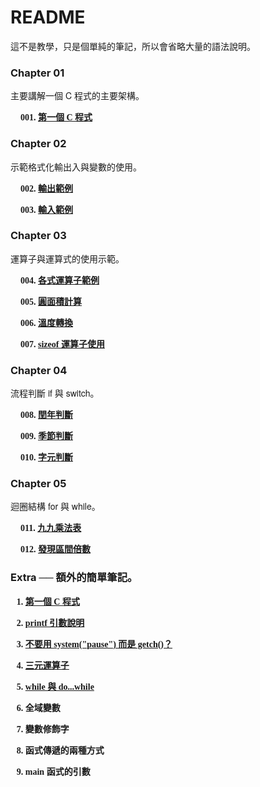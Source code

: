 ﻿<style type="text/css">

    p {
        padding-left: 16px;
        display: block;
        list-style-type: none;
        font-family: consolas;
        font-weight: bold; }

    li { 
        font-family: consolas;
        font-weight: bold; }
    
    ol > li > p { padding-left: 0px; }

    p.title { 
        padding-left: 0px;
        font-family: "Helvetica Neue", Helvetica, "Segoe UI", Arial, freesans,sans-serif; 
        font-weight: normal; }

</style>

<script type='text/javascript'>

    window.onload = function() {
      var links = document.links;
      for (var i = 0, linksLength = links.length; i < linksLength; i++) {
        if (links[i].hostname != window.location.hostname) {
          links[i].target = '_blank';
        }
      }
    }

</script>

# README

<p class="title">這不是教學，只是個單純的筆記，所以會省略大量的語法說明。</p>

### Chapter 01

<p class="title">主要講解一個 C 程式的主要架構。</p>

001\. [第一個 C 程式](https://github.com/TakeOver5/C/blob/master/demo/Chapter-01/001.HelloWorld/HelloWorld.cpp)

### Chapter 02

<p class="title">示範格式化輸出入與變數的使用。</p>

002\. [輸出範例](https://github.com/TakeOver5/C/blob/master/demo/Chapter-02/002.PrintVar/PrintVar.cpp)

003\. [輸入範例](https://github.com/TakeOver5/C/blob/master/demo/Chapter-02/003.ScanVar/ScanVar.cpp)  

### Chapter 03

<p class="title">運算子與運算式的使用示範。</p>

004\. [各式運算子範例](https://github.com/TakeOver5/C/blob/master/demo/Chapter-03/004.BaseOperation/BaseOperation.cpp)

005\. [圓面積計算](https://github.com/TakeOver5/C/blob/master/demo/Chapter-03/005.CircularArea/CircularArea.cpp)

006\. [溫度轉換](https://github.com/TakeOver5/C/blob/master/demo/Chapter-03/006.TemperatureConversion/TemperatureConversion.cpp)

007\. [sizeof 運算子使用](https://github.com/TakeOver5/C/blob/master/demo/Chapter-03/007.Sizeof/Sizeof.cpp)

### Chapter 04

<p class="title">流程判斷 if 與 switch。</p>

008\. [閏年判斷](https://github.com/TakeOver5/C/blob/master/demo/Chapter-04/008.LeapYearJudgment/LeapYearJudgment.cpp)

009\. [季節判斷](https://github.com/TakeOver5/C/blob/master/demo/Chapter-04/009.SeasonJudgment/SeasonJudgment.cpp)

010\. [字元判斷](https://github.com/TakeOver5/C/blob/master/demo/Chapter-04/010.InputCharacterJudgement/InputCharacterJudgement.cpp)

### Chapter 05

<p class="title">迴圈結構 for 與 while。</p>

011\. [九九乘法表](https://github.com/TakeOver5/C/blob/master/demo/Chapter-05/011.NineNineTable/NineNineTable.cpp)

012\. [發現區間倍數](https://github.com/TakeOver5/C/blob/master/demo/Chapter-05/012.FindNumberMultiples/FindNumberMultiples.cpp)

### Extra ── 額外的簡單筆記。

001. [第一個 C 程式](https://www.evernote.com/shard/s504/sh/9ce14898-097a-4a2c-b235-6cf428a4a0ed/88a697b232adefb2bfd315bdfdd6595e)

002. [printf 引數說明](https://www.evernote.com/shard/s504/sh/e64fc2b2-da0c-4e58-bda4-05084a20993c/3ee53868ba2ab8ddc1173c574902a329)

003. [不要用 system("pause") 而是 getch()？](https://www.evernote.com/shard/s504/sh/3510a36b-f908-4176-b7bf-c659d7b67954/db2dab6438e9c1f52dd1d4270253aa46)

004. [三元運算子](https://www.evernote.com/shard/s504/sh/39237393-9fea-4ad9-9f31-c4fe5c1abfdd/252aa3962a15adcd6ca784a7d0581ea1)

005. [while 與 do...while](https://www.evernote.com/shard/s504/sh/6fbefe40-acf5-4a0e-990c-582a0019b205/9a3f9be1597c890c226a4902600e09e0)

006. 全域變數

007. 變數修飾字

008. 函式傳遞的兩種方式

009. main 函式的引數
